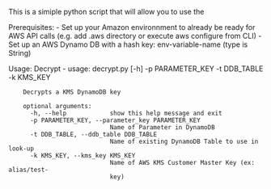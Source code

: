 This is a simiple python script that will allow you to use the

Prerequisites:
    - Set up your Amazon environnment to already be ready for AWS API calls (e.g. add .aws directory or execute aws configure from CLI)
    - Set up an AWS Dynamo DB with a hash key:  env-variable-name (type is String)
    
Usage:
    Decrypt -
        usage: decrypt.py [-h] -p PARAMETER_KEY -t DDB_TABLE -k KMS_KEY

        Decrypts a KMS DynamoDB key
        
        optional arguments:
          -h, --help            show this help message and exit
          -p PARAMETER_KEY, --parameter_key PARAMETER_KEY
                                Name of Parameter in DynamoDB
          -t DDB_TABLE, --ddb_table DDB_TABLE
                                Name of existing DynamoDB Table to use in look-up
          -k KMS_KEY, --kms_key KMS_KEY
                                Name of AWS KMS Customer Master Key (ex: alias/test-
                                key)